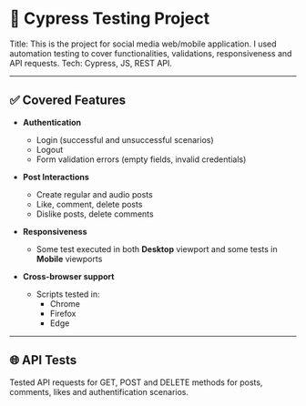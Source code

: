 # 🧪 Cypress Testing Project

Title: This is the project for social media web/mobile application. I used automation testing to cover functionalities, validations, responsiveness and API requests.
Tech: Cypress, JS, REST API.

---

## ✅ Covered Features

- **Authentication**
  - Login (successful and unsuccessful scenarios)
  - Logout
  - Form validation errors (empty fields, invalid credentials)

- **Post Interactions**
  - Create regular and audio posts
  - Like, comment, delete posts
  - Dislike posts, delete comments

- **Responsiveness**
  - Some test executed in both **Desktop** viewport and some tests in **Mobile** viewports

- **Cross-browser support**
  - Scripts tested in:
    - Chrome
    - Firefox
    - Edge

---

## 🌐 API Tests

Tested API requests for GET, POST and DELETE methods for posts, comments, likes and authentification scenarios. 
